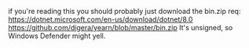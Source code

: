 if you're reading this you should probably just download the bin.zip
req: https://dotnet.microsoft.com/en-us/download/dotnet/8.0
https://github.com/digera/yearn/blob/master/bin.zip
It's unsigned, so Windows Defender might yell.
